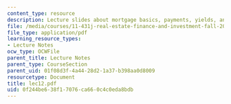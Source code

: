 ```yaml
---
content_type: resource
description: Lecture slides about mortgage basics, payments, yields, and values.
file: /media/courses/11-431j-real-estate-finance-and-investment-fall-2006/0f244be638f17076ca660c4c0eda8bdb_lec12.pdf
file_type: application/pdf
learning_resource_types:
- Lecture Notes
ocw_type: OCWFile
parent_title: Lecture Notes
parent_type: CourseSection
parent_uid: 01f08d3f-4a44-28d2-1a37-b398aa0d8009
resourcetype: Document
title: lec12.pdf
uid: 0f244be6-38f1-7076-ca66-0c4c0eda8bdb
---
```


